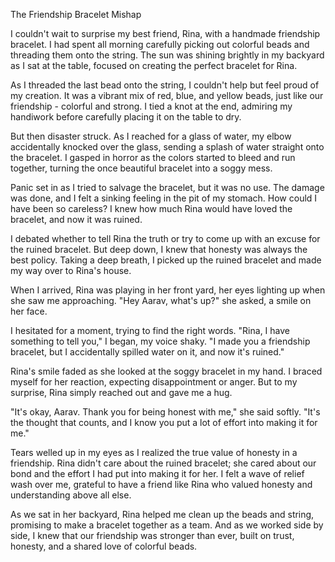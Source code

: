 The Friendship Bracelet Mishap

I couldn't wait to surprise my best friend, Rina, with a handmade friendship bracelet. I had spent all morning carefully picking out colorful beads and threading them onto the string. The sun was shining brightly in my backyard as I sat at the table, focused on creating the perfect bracelet for Rina.

As I threaded the last bead onto the string, I couldn't help but feel proud of my creation. It was a vibrant mix of red, blue, and yellow beads, just like our friendship - colorful and strong. I tied a knot at the end, admiring my handiwork before carefully placing it on the table to dry.

But then disaster struck. As I reached for a glass of water, my elbow accidentally knocked over the glass, sending a splash of water straight onto the bracelet. I gasped in horror as the colors started to bleed and run together, turning the once beautiful bracelet into a soggy mess.

Panic set in as I tried to salvage the bracelet, but it was no use. The damage was done, and I felt a sinking feeling in the pit of my stomach. How could I have been so careless? I knew how much Rina would have loved the bracelet, and now it was ruined.

I debated whether to tell Rina the truth or try to come up with an excuse for the ruined bracelet. But deep down, I knew that honesty was always the best policy. Taking a deep breath, I picked up the ruined bracelet and made my way over to Rina's house.

When I arrived, Rina was playing in her front yard, her eyes lighting up when she saw me approaching. "Hey Aarav, what's up?" she asked, a smile on her face.

I hesitated for a moment, trying to find the right words. "Rina, I have something to tell you," I began, my voice shaky. "I made you a friendship bracelet, but I accidentally spilled water on it, and now it's ruined."

Rina's smile faded as she looked at the soggy bracelet in my hand. I braced myself for her reaction, expecting disappointment or anger. But to my surprise, Rina simply reached out and gave me a hug.

"It's okay, Aarav. Thank you for being honest with me," she said softly. "It's the thought that counts, and I know you put a lot of effort into making it for me."

Tears welled up in my eyes as I realized the true value of honesty in a friendship. Rina didn't care about the ruined bracelet; she cared about our bond and the effort I had put into making it for her. I felt a wave of relief wash over me, grateful to have a friend like Rina who valued honesty and understanding above all else.

As we sat in her backyard, Rina helped me clean up the beads and string, promising to make a bracelet together as a team. And as we worked side by side, I knew that our friendship was stronger than ever, built on trust, honesty, and a shared love of colorful beads.
